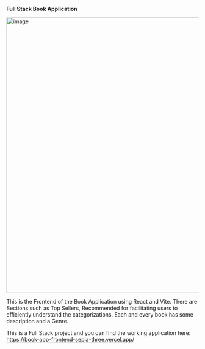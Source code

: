 **Full Stack Book Application**


<img width="1280" height="720" alt="image" src="https://github.com/user-attachments/assets/c0adb852-ac48-481e-95b4-21fb29d49bde" />

This is the Frontend of the Book Application using React and Vite.
There are Sections such as Top Sellers, Recommended for facilitating users to efficiently understand the categorizations.
Each and every book has some description and a Genre.

This is a Full Stack project and you can find the working application here:
https://book-app-frontend-sepia-three.vercel.app/
